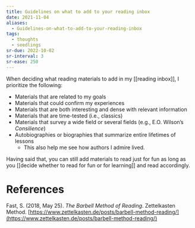 ```yaml
---
title: Guidelines on what to add to your reading inbox
date: 2021-11-04
aliases:
  - Guidelines-on-what-to-add-to-your-reading-inbox
tags:
  - thoughts
  - seedlings
sr-due: 2022-10-02
sr-interval: 3
sr-ease: 250
---
```

When deciding what reading materials to add in my [[reading inbox]], I prioritize the following:

- Materials that are related to my goals
- Materials that could confirm my experiences
- Materials that are both interesting and dense with relevant information
- Materials that are time-tested (i.e., classics)
- Materials that survey a wide field or several fields (e.g., E.O. Wilson’s *Consilience*)
- Autobiographies or biographies that summarize entire lifetimes of lessons
	- This also help me see how authors I admire lived.

Having said that, you can still add materials to read just for fun as long as you [[decide whether to read for fun or for learning]] and read accordingly.

# References

Fast, S. (2018, May 25). *The Barbell Method of Reading*. Zettelkasten Method. [https://www.zettelkasten.de/posts/barbell-method-reading/](https://www.zettelkasten.de/posts/barbell-method-reading/)

